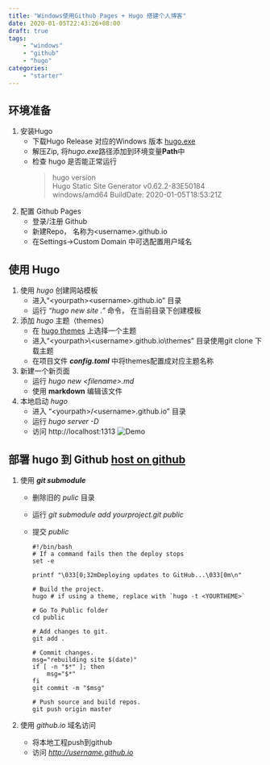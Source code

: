 ```yaml
---
title: "Windows使用Github Pages + Hugo 搭建个人博客"
date: 2020-01-05T22:43:26+08:00
draft: true
tags: 
    - "windows"
    - "github"
    - "hugo"
categories: 
    - "starter"
---
```


## 环境准备

1. 安装Hugo
    - 下载Hugo Release 对应的Windows 版本 [hugo.exe](https://github.com/gohugoio/hugo/releases)
    - 解压Zip, 将*hugo.exe*路径添加到环境变量**Path**中
    - 检查 hugo 是否能正常运行
       >hugo version  
        Hugo Static Site Generator v0.62.2-83E50184 windows/amd64 BuildDate: 2020-01-05T18:53:21Z 
2. 配置 Github Pages
    - 登录/注册 Github
    - 新建Repo， 名称为\<username>.github.io
    - 在Settings->Custom Domain 中可选配置用户域名

## 使用 Hugo

1. 使用 *hugo* 创建网站模板
    - 进入“\<yourpath>\<username>.github.io” 目录
    - 运行 *“hugo new site .”* 命令， 在当前目录下创建模板
2. 添加 *hugo* 主题（themes）
    - 在 [hugo themes](https://themes.gohugo.io/) 上选择一个主题
    - 进入“\<yourpath>\\\<username>.github.io\themes” 目录使用git clone 下载主题
    - 在项目文件 ___config.toml___ 中将themes配置成对应主题名称
3. 新建一个新页面
    - 运行 *hugo new \<filename>.md*
    - 使用 __markdown__ 编辑该文件
4. 本地启动 *hugo*
    - 进入 “\<yourpath>/\<username>.github.io” 目录
    - 运行 *hugo server -D*
    - 访问 http://localhost:1313
      ![Demo](http://q3o8nhuc8.bkt.clouddn.com/demo.jpg)

## 部署 hugo 到 Github [host on github](https://gohugo.io/hosting-and-deployment/hosting-on-github/)

1. 使用 ***git submodule***
    - 删除旧的 *pulic* 目录
    - 运行 *git submodule add yourproject.git public*
    - 提交 *public*

        ```shell
        #!/bin/bash
        # If a command fails then the deploy stops
        set -e

        printf "\033[0;32mDeploying updates to GitHub...\033[0m\n"

        # Build the project.
        hugo # if using a theme, replace with `hugo -t <YOURTHEME>`

        # Go To Public folder
        cd public

        # Add changes to git.
        git add .

        # Commit changes.
        msg="rebuilding site $(date)"
        if [ -n "$*" ]; then
            msg="$*"
        fi
        git commit -m "$msg"

        # Push source and build repos.
        git push origin master
        ```

2. 使用 *github.io* 域名访问
    - 将本地工程push到github
    - 访问 *http://username.github.io*